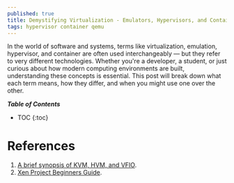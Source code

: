 ```yaml
---
published: true 
title: Demystifying Virtualization - Emulators, Hypervisors, and Containers Explained
tags: hypervisor container qemu
---
```


In the world of software and systems, terms like virtualization, emulation, hypervisor, and container are often used interchangeably — but they refer to very different technologies. Whether you're a developer, a student, or just curious about how modern computing environments are built, understanding these concepts is essential. This post will break down what each term means, how they differ, and when you might use one over the other.

***Table of Contents***
* TOC
{:toc}

# References
1. [A brief synopsis of KVM, HVM, and VFIO](https://forums.unraid.net/topic/37013-a-brief-synopsis-of-kvm-hvm-and-vfio/).
2. [Xen Project Beginners Guide](https://wiki.xenproject.org/wiki/Xen_Project_Beginners_Guide).